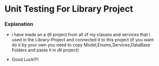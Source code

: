 # Unit Testing For Library Project

### Explanation
* i have made an a dll project from all of my classes and services that i used in the Library-Project and connected it to this project
  (if you want do it by your own you need to copy Model,Enums,Services,DataBase Folders and paste it in dll project)

* Good Luck!!!!

